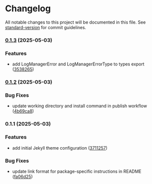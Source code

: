 # Changelog

All notable changes to this project will be documented in this file. See [standard-version](https://github.com/conventional-changelog/standard-version) for commit guidelines.

### [0.1.3](https://github.com/proj-coursebook/simple-logger/compare/v0.1.2...v0.1.3) (2025-05-03)


### Features

* add LogManagerError and LogManagerErrorType to types export ([3538265](https://github.com/proj-coursebook/simple-logger/commit/3538265b58f86e1136cc8bb1f92bf41fee5dce8e))

### [0.1.2](https://github.com/proj-coursebook/simple-logger/compare/v0.1.1...v0.1.2) (2025-05-03)


### Bug Fixes

* update working directory and install command in publish workflow ([4b69ca8](https://github.com/proj-coursebook/simple-logger/commit/4b69ca8eff46cb1b70aef8e2bd2d9335c6fb0c3b))

### 0.1.1 (2025-05-03)


### Features

* add initial Jekyll theme configuration ([3711257](https://github.com/proj-coursebook/simple-logger/commit/3711257cb746cbb01ea1a6f9a7112ac381428074))


### Bug Fixes

* update link format for package-specific instructions in README ([fa06d25](https://github.com/proj-coursebook/simple-logger/commit/fa06d25db9a27d46fd3115cd3a5e9059b2379c3e))